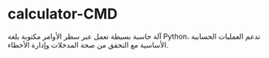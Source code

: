 # calculator-CMD
آلة حاسبة بسيطة تعمل عبر سطر الأوامر مكتوبة بلغة Python، تدعم العمليات الحسابية الأساسية مع التحقق من صحة المدخلات وإدارة الأخطاء.
